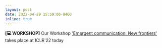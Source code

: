 ```yaml
---
layout: post
date: 2022-04-29 15:59:00-0400
inline: true
---
```


**[💻 WORKSHOP]** Our Workshop <a href="https://sites.google.com/view/emecom2022/home?authuser=0" target="_blank" rel="noopener noreferrer">'Emergent communication: New frontiers'</a> takes place at ICLR'22 today